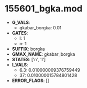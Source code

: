 # 155601_bgka.mod

- **G_VALS**:
  - gkabar_borgka: 0.01
- **GATES**:
  - l: 1
  - n: 1
- **SUFFIX**: borgka
- **GMAX_NAME**: gkabar_borgka
- **STATES**: ['n', 'l']
- **I_VALS**:
  - 6.3: 0.010000009376759449
  - 37: 0.010000015784801428
- **ERROR_FLAGS**: []
